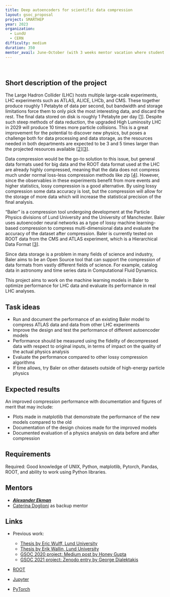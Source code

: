 ```yaml
---
title: Deep autoencoders for scientific data compression
layout: gsoc_proposal
project: SMARTHEP
year: 2023
organization:
  - LundU
  - CERN
difficulty: medium
duration: 350
mentor_avail: June-October (with 3 weeks mentor vacation where student will work independently with minimal guidance)
---
```

​
## Short description of the project
The Large Hadron Collider (LHC) hosts multiple large-scale experiments, LHC experiments such as ATLAS, ALICE, LHCb, and CMS. These together produce roughly 1 Petabyte of data per second, but bandwidth and storage limitations force them to only pick the most interesting data, and discard the rest. The final data stored on disk is roughly 1 Petabyte per day [[1](https://home.cern/news/news/computing/cern-data-centre-passes-200-petabyte-milestone)]. Despite such steep methods of data reduction, the upgraded High Luminosity LHC in 2029 will produce 10 times more particle collisions. This is a great improvement for the potential to discover new physics, but poses a challenge both for data processing and data storage, as the resources needed in both departments are expected to be 3 and 5 times larger than the projected resources available [[2](https://cerncourier.com/a/time-to-adapt-for-big-data/)][[3](https://doi.org/10.1051/epjconf/202024504035)].

Data compression would be the go-to solution to this issue, but general data formats used for big data and the ROOT data format used at the LHC are already highly compressed, meaning that the data does not compress much under normal loss-less compression methods like zip [[4](https://www.sciencedirect.com/science/article/abs/pii/S016890029700048X)]. However, since the observables in these experiments benefit from more events and higher statistics, lossy compression is a good alternative. By using lossy compression some data accuracy is lost, but the compression will allow for the storage of more data which will increase the statistical precision of the final analysis.

“Baler” is a compression tool undergoing development at the Particle Physics divisions of Lund University and the University of Manchester. Baler uses autoencoder neural networks as a type of lossy machine learning-based compression to compress multi-dimensional data and evaluate the accuracy of the dataset after compression. Baler is currently tested on ROOT data from the CMS and ATLAS experiment, which is a Hierarchical Data Format [[3](https://doi.org/10.1051/epjconf/202024504035)].

Since data storage is a problem in many fields of science and industry, Baler aims to be an Open Source tool that can support the compression of data formats from vastly different fields of science. For example, catalog data in astronomy and time series data in Computational Fluid Dynamics.

This project aims to work on the machine learning models in Baler to optimize performance for LHC data and evaluate its performance in real LHC analyses.

## Task ideas

* Run and document the performance of an existing Baler model to compress ATLAS data and data from other LHC experiments
* Improve the design and test the performance of different autoencoder models
* Performance should be measured using the fidelity of decompressed data with respect to original inputs, in terms of impact on the quality of the actual physics analysis
* Evaluate the performance compared to other lossy compression algorithms
* If time allows, try Baler on other datasets outside of high-energy particle physics

## Expected results

An improved compression performance with documentation and figures of merit that may include:
  * Plots made in matplotlib that demonstrate the performance of the new models compared to the old
  * Documentation of the design choices made for the improved models
  * Documented evaluation of a physics analysis on data before and after compression

## Requirements

Required: Good knowledge of UNIX, Python, matplotlib, Pytorch, Pandas, ROOT, and ability to work using Python libraries.

## Mentors
   * ***[Alexander Ekman](mailto:alexander.ekman@hep.lu.se)***
   * [Caterina Doglioni](mailto:caterina.doglioni@cern.ch) as backup mentor

## Links

* Previous work:
   * [Thesis by Eric Wulff, Lund University](https://lup.lub.lu.se/student-papers/search/publication/9004751)
   * [Thesis by Erik Wallin, Lund University](https://lup.lub.lu.se/student-papers/search/publication/9012882)
   * [GSOC 2020 project: Medium post by Honey Gupta](https://medium.com/@hn.gpt1/deep-compression-for-high-energy-physics-data-google-summer-of-code20-3dea5acc7bcf)    
   * [GSOC 2021 project: Zenodo entry by George Dialektakis](https://zenodo.org/record/5482611#.Y-I28S2l3fa)

 * [ROOT](https://root.cern/)
 * [Jupyter](http://jupyter.org)
 * [PyTorch](http://pytorch.org)
